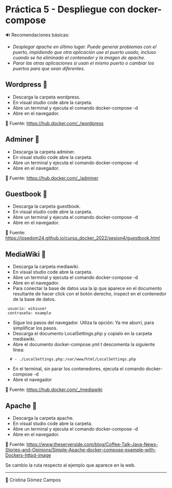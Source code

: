 # Práctica 5 - Despliegue con docker-compose

🔊 Recomendaciones básicas:

* _Desplegar apache en último lugar. Puede generar problemas con el puerto, impidiendo que otra aplicación use el puerto usado, incluso cuando se ha eliminado el contenedor y la imagen de apache._
* _Parar las otras aplicaciones si usan el mismo puerto o cambiar los puertos para que sean diferentes._

## Wordpress 📄

* Descarga la carpeta wordpress.
* En visual studio code abre la carpeta.
* Abre un terminal y ejecuta el comando docker-compose -d
* Abre en el navegador.

📌 Fuente: https://hub.docker.com/_/wordpress

## Adminer 📜

* Descarga la carpeta adminer.
* En visual studio code abre la carpeta.
* Abre un terminal y ejecuta el comando docker-compose -d
* Abre en el navegador.

📌 Fuente: https://hub.docker.com/_/adminer

## Guestbook 📰

* Descarga la carpeta guestbook.
* En visual studio code abre la carpeta.
* Abre un terminal y ejecuta el comando docker-compose -d
* Abre en el navegador.

📌 Fuente: https://josedom24.github.io/curso_docker_2022/sesion4/guestbook.html

## MediaWiki 📃

* Descarga la carpeta mediawiki.
* En visual studio code abre la carpeta.
* Abre un terminal y ejecuta el comando docker-compose -d
* Abre en el navegador.
* Para conectar la base de datos usa la ip que aparece en el documento resultante de hacer click con el botón derecho, inspect en el contenedor de la base de datos.

```
 usuario: wikiuser
 contraseña: example

```
* Sigue los pasos del navegador. Utliza la opción: Ya me aburrí, para simplificar los pasos.
* Descarga el documento LocalSettings.php y copialo en la carpeta mediawiki.
* Abre el documento docker-compose.yml t descomenta la siguiente línea:

```
  # - ./LocalSettings.php:/var/www/html/LocalSettings.php
```
* En el terminal, sin parar los contenedores, ejecuta el comando docker-compose -d
* Abre el navegador

📌 Fuente: https://hub.docker.com/_/mediawiki

## Apache 📄

* Descarga la carpeta apache.
* En visual studio code abre la carpeta.
* Abre un terminal y ejecuta el comando docker-compose -d
* Abre en el navegador.

📌 Fuente: https://www.theserverside.com/blog/Coffee-Talk-Java-News-Stories-and-Opinions/Simple-Apache-docker-compose-example-with-Dockers-httpd-image

Se cambio la ruta respecto al ejemplo que aparece en la web.

---
🙎 Cristina Gómez Campos
